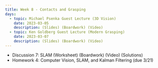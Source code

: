 ```yaml
---
title: Week 8 - Contacts and Grasping
days:
  - topic: Michael Psenka Guest Lecture (3D Vision)
    date: 2023-03-05
    description: (Slides) (Boardwork) (Video) 
  - topic: Ken Goldberg Guest Lecture (Modern Grasping)
    date: 2023-03-07
    description: (Slides) (Boardwork) (Video)
---
```


- Discussion 7: SLAM (Worksheet) (Boardwork) (Video) (Solutions)
- Homework 4: Computer Vision, SLAM, and Kalman Filtering (due 3/21)

<a id="Week9"></a>
